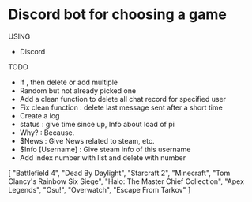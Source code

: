 # Discord bot for choosing a game

USING
- Discord

TODO
- If , then delete or add multiple
- Random but not already picked one
- Add a clean function to delete all chat record for specified user
- Fix clean function : delete last message sent after a short time
- Create a log
- status : give time since up, Info about load of pi
- Why? : Because.
- $News : Give News related to steam, etc.
- $Info [Username] : Give steam info of this username
- Add index number with list and delete with number


[
    "Battlefield 4",
    "Dead By Daylight",
    "Starcraft 2",
    "Minecraft",
    "Tom Clancy's Rainbow Six Siege",
    "Halo: The Master Chief Collection",
    "Apex Legends",
    "Osu!",
    "Overwatch",
    "Escape From Tarkov"
]
